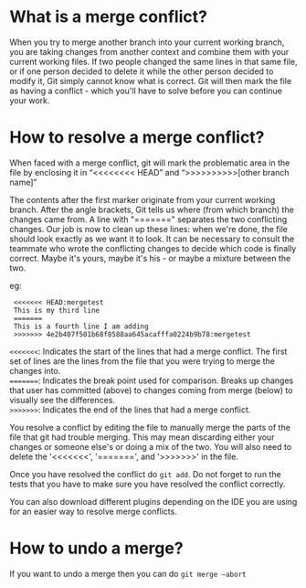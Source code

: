 # What is a merge conflict?

When you try to merge another branch into your current working branch, you are taking changes from another context and combine them with your current working files.
If two people changed the same lines in that same file, or if one person decided to delete it while the other person decided to modify it, Git simply cannot know what is correct. Git will then mark the file as having a conflict - which you'll have to solve before you can continue your work.

# How to resolve a merge conflict?

When faced with a merge conflict, git will mark the problematic area in the file by enclosing it in “<<<<<<<< HEAD” and “>>>>>>>>>>[other branch name]”

The contents after the first marker originate from your current working branch. After the angle brackets, Git tells us where (from which branch) the changes came from. A line with "=======" separates the two conflicting changes.
Our job is now to clean up these lines: when we're done, the file should look exactly as we want it to look. It can be necessary to consult the teammate who wrote the conflicting changes to decide which code is finally correct. Maybe it's yours, maybe it's his - or maybe a mixture between the two.

eg:
```
 <<<<<<< HEAD:mergetest
 This is my third line
 =======
 This is a fourth line I am adding
 >>>>>>> 4e2b407f501b68f8588aa645acafffa0224b9b78:mergetest
```

`<<<<<<<`: Indicates the start of the lines that had a merge conflict. The first set of lines are the lines from the file that you were trying to merge the changes into.  
`=======`: Indicates the break point used for comparison. Breaks up changes that user has committed (above) to changes coming from merge (below) to visually see the differences.  
`>>>>>>>`: Indicates the end of the lines that had a merge conflict.  

You resolve a conflict by editing the file to manually merge the parts of the file that git had trouble merging. This may mean discarding either your changes or someone else's or doing a mix of the two. You will also need to delete the '<<<<<<<', '=======', and '>>>>>>>' in the file.


Once you have resolved the conflict do `git add`. Do not forget to run the tests that you have to make sure you have resolved the conflict correctly.

You can also download different plugins depending on the IDE you are using for an easier way to resolve merge conflicts.


# How to undo a merge?
If you want to undo a merge then you can do `git merge —abort`
